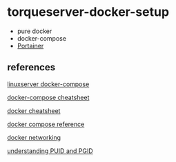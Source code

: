 # torqueserver-docker-setup

- pure docker
- docker-compose
- [Portainer](./portainer-docker.md)

## references

[linuxserver docker-compose](https://docs.linuxserver.io/general/docker-compose)

[docker-compose cheatsheet](https://devhints.io/docker-compose)

[docker cheatsheet](https://github.com/collabnix/dockerlabs/blob/master/docker/cheatsheet/README.md)

[docker compose reference](https://docs.docker.com/compose/reference/)

[docker networking](https://docs.docker.com/compose/networking/)

[understanding PUID and PGID](https://docs.linuxserver.io/general/understanding-puid-and-pgid)
